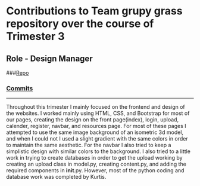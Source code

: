 # Contributions to Team grupy grass repository over the course of Trimester 3

## Role - Design Manager
###[Repo](https://github.com/NinjaBreadLord/grup-grass)
### [Commits](https://github.com/NinjaBreadLord/grup-grass/commits?author=NinjaBreadLord)

---

Throughout this trimester I mainly focused on the frontend and design of the websites. I worked mainly using HTML, CSS, and Bootstrap for most of our pages, creating the design on the front page(index), login, upload, calender, register, navbar, and resources page. For most of these pages I attempted to use the same image background of an isometric 3d model, and when I could not I used a slight gradient with the same colors in order to maintain the same aesthetic. For the navbar I also tried to keep a simplistic design with similar colors to the background. I also tried to a little work in trying to create databases in order to get the upload working by creating an upload class in model.py, creating content.py, and adding the required components in __init__.py. However, most of the python coding and database work was completed by Kurtis. 
